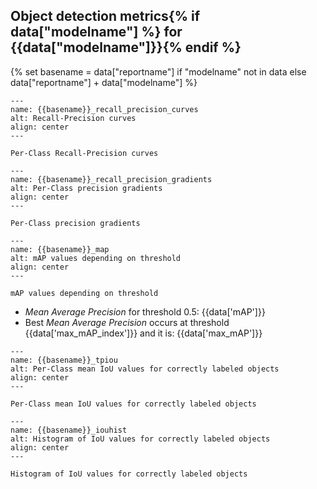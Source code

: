 ## Object detection metrics{% if data["modelname"] %} for {{data["modelname"]}}{% endif %}

{% set basename = data["reportname"] if "modelname" not in data else data["reportname"] + data["modelname"] %}
```{figure} {{data["curvepath"]}}
---
name: {{basename}}_recall_precision_curves
alt: Recall-Precision curves
align: center
---

Per-Class Recall-Precision curves
```

```{figure} {{data["gradientpath"]}}
---
name: {{basename}}_recall_precision_gradients
alt: Per-Class precision gradients
align: center
---

Per-Class precision gradients
```

```{figure} {{data["mappath"]}}
---
name: {{basename}}_map
alt: mAP values depending on threshold
align: center
---

mAP values depending on threshold
```

* *Mean Average Precision* for threshold 0.5: {{data['mAP']}}
* Best *Mean Average Precision* occurs at threshold {{data['max_mAP_index']}}  and it is: {{data['max_mAP']}}

```{figure} {{data["tpioupath"]}}
---
name: {{basename}}_tpiou
alt: Per-Class mean IoU values for correctly labeled objects
align: center
---

Per-Class mean IoU values for correctly labeled objects
```

```{figure} {{data["iouhistpath"]}}
---
name: {{basename}}_iouhist
alt: Histogram of IoU values for correctly labeled objects
align: center
---

Histogram of IoU values for correctly labeled objects
```


